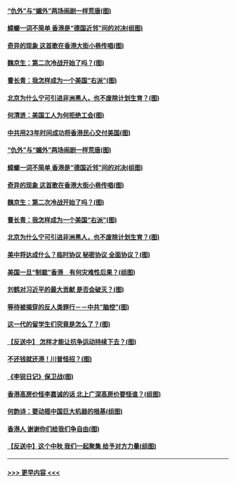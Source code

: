 #### [“仇外”与“媚外”两场闹剧一样荒唐(图)](../pages/p4/907689.md?t=09180844) 
#### [蟑螂一词不简单 香港是“德国近邻”间的对决(组图)](../pages/p4/907618.md?t=09180844) 
#### [奇异的现象 这首歌在香港大街小巷传唱(图)](../pages/p4/907583.md?t=09180844) 
#### [魏京生：第二次冷战开始了吗？(图)](../pages/p4/907581.md?t=09180844) 
#### [曹长青：我怎样成为一个美国“右派”(图)](../pages/p4/907580.md?t=09180844) 
#### [北京为什么宁可引进非洲黑人，也不废除计划生育？(图)](../pages/p4/907577.md?t=09180844) 
#### [何清涟：美国工人为何拒绝工会(图)](../pages/p4/907701.md?t=09180844) 
#### [中共用23年时间成功将香港民心交付美国(图)](../pages/p4/907698.md?t=09180844) 
#### [“仇外”与“媚外”两场闹剧一样荒唐(图)](../pages/p4/907689.md?t=09180844) 
#### [蟑螂一词不简单 香港是“德国近邻”间的对决(组图)](../pages/p4/907618.md?t=09180844) 
#### [奇异的现象 这首歌在香港大街小巷传唱(图)](../pages/p4/907583.md?t=09180844) 
#### [魏京生：第二次冷战开始了吗？(图)](../pages/p4/907581.md?t=09180844) 
#### [曹长青：我怎样成为一个美国“右派”(图)](../pages/p4/907580.md?t=09180844) 
#### [北京为什么宁可引进非洲黑人，也不废除计划生育？(图)](../pages/p4/907577.md?t=09180844) 
#### [美中将达成什么？临时协议 秘密协议 全面协议？(图)](../pages/p4/907576.md?t=09180844) 
#### [美国一旦“制裁”香港　有何灾难性后果？(组图)](../pages/p4/907575.md?t=09180844) 
#### [刘鹤对习近平的最大贡献 是否会破灭？(图)](../pages/p4/907509.md?t=09180844) 
#### [等待被揭穿的反人类罪行－－中共“脑控”(图)](../pages/p4/907167.md?t=09180844) 
#### [这一代的留学生们究竟是怎么了？(图)](../pages/p4/907473.md?t=09180844) 
#### [【反送中】 怎样才能让抗争运动持续下去？(图)](../pages/p4/907466.md?t=09180844) 
#### [不还钱就还港！川普怪招？(图)](../pages/p4/907474.md?t=09180844) 
#### [《李锐日记》保卫战(图)](../pages/p4/907465.md?t=09180844) 
#### [香港高房价怪李嘉诚的话 北上广深高房价要怪谁？(组图)](../pages/p4/907471.md?t=09180844) 
#### [何韵诗：要动摇中国巨大机器的根基(组图)](../pages/p4/907469.md?t=09180844) 
#### [香港人 谢谢你们给我们争自由(图)](../pages/p4/907402.md?t=09180844) 
#### [【反送中】这个中秋 我们一起聚集 给予对方力量(组图)](../pages/p4/907401.md?t=09180844) 

----
#### [ >>> 更早内容 <<< ](../indexes/p4-earlier.md)
